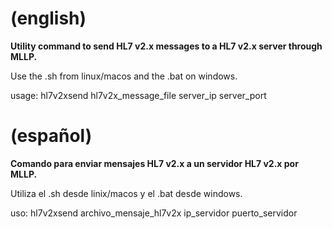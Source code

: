 # (english)

**Utility command to send HL7 v2.x messages to a HL7 v2.x server through MLLP.**

Use the .sh from linux/macos and the .bat on windows.

usage: hl7v2xsend hl7v2x_message_file server_ip server_port


# (español)

**Comando para enviar mensajes HL7 v2.x a un servidor HL7 v2.x por MLLP.**

Utiliza el .sh desde linix/macos y el .bat desde windows.

uso: hl7v2xsend archivo_mensaje_hl7v2x ip_servidor puerto_servidor
